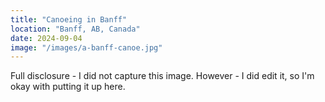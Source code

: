 ```yaml
---
title: "Canoeing in Banff"
location: "Banff, AB, Canada"
date: 2024-09-04
image: "/images/a-banff-canoe.jpg"
---
```


Full disclosure - I did not capture this image. However - I did edit it, so I'm okay with putting it up here.